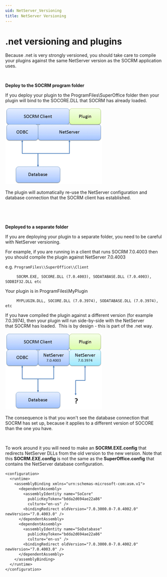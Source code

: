 ```yaml
---
uid: NetServer_Versioning
title: NetServer Versioning
---
```


.net versioning and plugins
===========================

Because .net is very strongly versioned, you should take care to compile your plugins against the same NetServer version as the SOCRM application uses.

 

**Deploy to the SOCRM program folder**

If you deploy your plugin to the ProgramFiles\\SuperOffice folder then your plugin will bind to the SOCORE.DLL that SOCRM has already loaded.

![](../../images/NetServer-plugins-1.gif)

The plugin will automatically re-use the NetServer configuration and database connection that the SOCRM client has established.

 

 

**Deployed to a separate folder**

If you are deploying your plugin to a separate folder, you need to be careful with NetServer versioning. 

For example, if you are running in a client that runs SOCRM 7.0.4003 then you should compile the plugin against NetServer 7.0.4003

e.g. `ProgramFiles\\SuperOffice\\Client`
```
     SOCRM.EXE, SOCORE.DLL (7.0.4003), SODATABASE.DLL (7.0.4003), SODBIF32.DLL etc
```

Your plugin is in ProgramFiles\\MyPlugin
```
     MYPLUGIN.DLL, SOCORE.DLL (7.0.3974), SODATABASE.DLL (7.0.3974), etc
```

If you have compiled the plugin against a different version (for example 7.0.3974), then your plugin will run side-by-side with the NetServer that SOCRM has loaded.  This is by design - this is part of the .net way. 

![](../../images/NetServer-plugins-2.gif)

The consequence is that you won't see the database connection that SOCRM has set up, because it applies to a different version of SOCORE than the one you have.

 

To work around it you will need to make an **SOCRM.EXE.config** that redirects NetServer DLLs from the old version to the new version.
Note that this **SOCRM.EXE.config** is not the same as the **SuperOffice.config** that contains the NetServer database configuration.

```
<configuration>
  <runtime>
    <assemblyBinding xmlns="urn:schemas-microsoft-com:asm.v1">
      <dependentAssembly>
        <assemblyIdentity name="SoCore"
          publicKeyToken="bdda2d694ae22a86"
          culture="en-us" />
        <bindingRedirect oldVersion="7.0.3000.0-7.0.4002.0" newVersion="7.0.4003.0" />
      </dependentAssembly>
      <dependentAssembly>
        <assemblyIdentity name="SoDatabase"
          publicKeyToken="bdda2d694ae22a86"
          culture="en-us" />
        <bindingRedirect oldVersion="7.0.3000.0-7.0.4002.0" newVersion="7.0.4003.0" />
      </dependentAssembly>
    </assemblyBinding>
  </runtime>
</configuration>
```